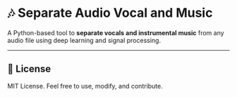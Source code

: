 # 🎶 Separate Audio Vocal and Music

A Python-based tool to **separate vocals and instrumental music** from any audio file using deep learning and signal processing.

---

## 📝 License

MIT License.
Feel free to use, modify, and contribute.
